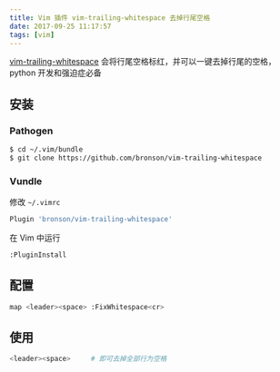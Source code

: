 ```yaml
---
title: Vim 插件 vim-trailing-whitespace 去掉行尾空格
date: 2017-09-25 11:17:57
tags: [vim]
---
```


[vim-trailing-whitespace](https://github.com/bronson/vim-trailing-whitespace) 会将行尾空格标红，并可以一键去掉行尾的空格，python 开发和强迫症必备

<!-- more -->
<!-- toc -->
## 安装
### Pathogen
```bash
$ cd ~/.vim/bundle
$ git clone https://github.com/bronson/vim-trailing-whitespace
```

### Vundle
修改 `~/.vimrc`
```bash
Plugin 'bronson/vim-trailing-whitespace'
```
在 Vim 中运行
```bash
:PluginInstall
```

## 配置
```bash
map <leader><space> :FixWhitespace<cr>
```

## 使用
```bash
<leader><space>     # 即可去掉全部行为空格
```
